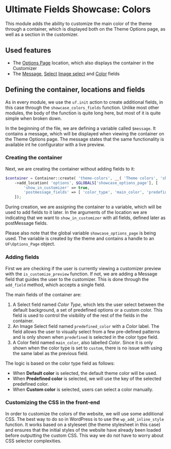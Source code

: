 # Ultimate Fields Showcase: Colors

This module adds the ability to customize the main color of the theme through a container, which is displayed both on the Theme Options page, as well as a section in the customizer.

## Used features

- The [Options Page](https://www.ultimate-fields.com/docs/locations/options-page/) location, which also displays the container in the Customizer
- The [Message](https://www.ultimate-fields.com/docs/fields/message/), [Select](https://www.ultimate-fields.com/docs/fields/select/)
[Image select](https://www.ultimate-fields.com/docs/fields/image-select/) and [Color](https://www.ultimate-fields.com/docs/fields/color/) fields

## Defining the container, locations and fields

As in every module, we use the `uf.init` action to create additional fields, in this case through the `showcase_colors_fields` function. Unlike most other modules, the body of the function is quite long here, but most of it is quite simple when broken down.

In the beginning of the file, we are defining a variable called `$message`. It contains a message, which will be displayed when viewing the container on the Theme Options page. The message states that the same functionality is available int he configurator with a live preview.

### Creating the container

Next, we are creating the container without adding fields to it:

```php
$container = Container::create( 'theme-colors', __( 'Theme colors', 'showcase' ) )
	->add_location( 'options', $GLOBALS['showcase_options_page'], [
		'show_in_customizer' => true,
		'postmessage_fields' => [ 'color_type', 'main_color', 'predefined_color' ]
	]);
```

During creation, we are assigning the container to a variable, which will be used to add fields to it later. In the arguments of the location we are indicating that we want to `show_in_customizer` with all fields, defined later as postMessage fields.

Please also note that the global variable `showcase_options_page` is being used. The variable is created by the theme and contains a handle to an `UF\Options_Page` object.

### Adding fields

First we are checking if the user is currently viewing a customizer preview with the `is_customize_preview` function. If not, we are adding a Message field that guides the user to the customizer. This is done through the `add_field` method, which accepts a single field.

The main fields of the container are:

1. A Select field named *Color Type*, which lets the user select between the default background, a set of predefined options or a custom color. This field is used to control the visibility of the rest of the fields in the container.
2. An Image Select field named `predefined_color` with a *Color* label. The field allows the user to visually select from a few pre-defined patterns and is only shown when `predefined` is selected in the color type field.
3. A Color field named `main_color`, also labelled *Color*. Since it is only shown when the color type is set to `custom`, there is no issue with using the same label as the previous field.

The logic is based on the color type field as follows:

- When __Default color__ is selected, the default theme color will be used.
- When __Predefined color__ is selected, we will use the key of the selected predefined color.
- When __Custom color__ is selected, users can select a color manually.

### Customizing the CSS in the front-end

In order to customize the colors of the website, we will use some additional CSS. The best way to do so in WordPress is to use the `wp_add_inline_style` function. It works based on a styleseet (the theme stylesheet in this case) and ensures that the initial styles of the website have already been loaded before outputting the custom CSS. This way we do not have to worry about CSS selector complexities.
